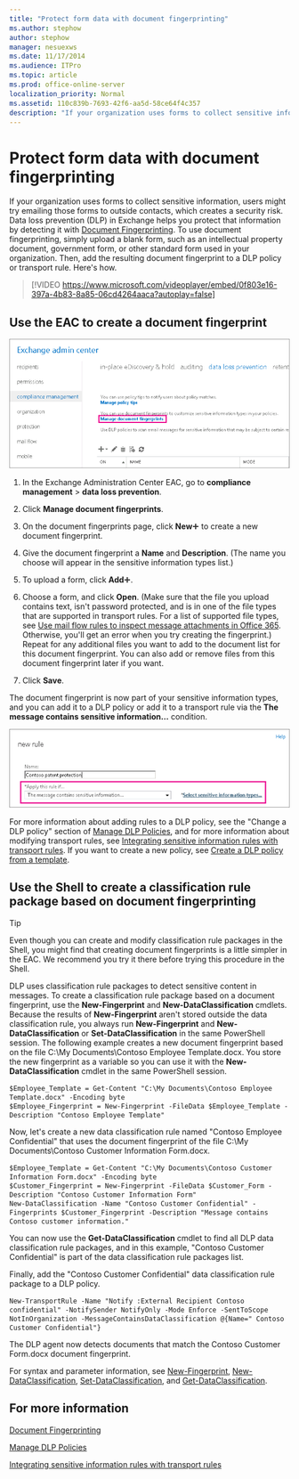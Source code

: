 ```yaml
---
title: "Protect form data with document fingerprinting"
ms.author: stephow
author: stephow
manager: nesuexws
ms.date: 11/17/2014
ms.audience: ITPro
ms.topic: article
ms.prod: office-online-server
localization_priority: Normal
ms.assetid: 110c839b-7693-42f6-aa5d-58ce64f4c357
description: "If your organization uses forms to collect sensitive information, users might try emailing those forms to outside contacts, which creates a security risk. Data loss prevention (DLP) in Exchange helps you protect that information by detecting it with Document Fingerprinting. To use document fingerprinting, simply upload a blank form, such as an intellectual property document, government form, or other standard form used in your organization. Then, add the resulting document fingerprint to a DLP policy or transport rule. Here's how."
---
```


# Protect form data with document fingerprinting

If your organization uses forms to collect sensitive information, users might try emailing those forms to outside contacts, which creates a security risk. Data loss prevention (DLP) in Exchange helps you protect that information by detecting it with [Document Fingerprinting](document-fingerprinting.md). To use document fingerprinting, simply upload a blank form, such as an intellectual property document, government form, or other standard form used in your organization. Then, add the resulting document fingerprint to a DLP policy or transport rule. Here's how.
  
> [!VIDEO https://www.microsoft.com/videoplayer/embed/0f803e16-397a-4b83-8a85-06cd4264aaca?autoplay=false]
  
## Use the EAC to create a document fingerprint

![Path to Document Fingerprinting in EAC highlighted](../../media/EAC_Compliance_Management_DLP.png)
  
1. In the Exchange Administration Center EAC, go to **compliance management** \> **data loss prevention**.
    
2. Click **Manage document fingerprints**.
    
3. On the document fingerprints page, click **New**![Add Icon](../../media/ITPro_EAC_AddIcon.gif) to create a new document fingerprint. 
    
4. Give the document fingerprint a **Name** and **Description**. (The name you choose will appear in the sensitive information types list.)
    
5. To upload a form, click **Add**![Add Icon](../../media/ITPro_EAC_AddIcon.gif).
    
6. Choose a form, and click **Open**. (Make sure that the file you upload contains text, isn't password protected, and is in one of the file types that are supported in transport rules. For a list of supported file types, see [Use mail flow rules to inspect message attachments in Office 365](../../security-and-compliance/mail-flow-rules/inspect-message-attachments.md). Otherwise, you'll get an error when you try creating the fingerprint.) Repeat for any additional files you want to add to the document list for this document fingerprint. You can also add or remove files from this document fingerprint later if you want.
    
7. Click **Save**.
    
The document fingerprint is now part of your sensitive information types, and you can add it to a DLP policy or add it to a transport rule via the **The message contains sensitive information…** condition. 
  
!["Apply this rule if" condition highlighted](../../media/EAC_Compliance_Management_DLP_new_rule.png)
  
For more information about adding rules to a DLP policy, see the "Change a DLP policy" section of [Manage DLP Policies](http://technet.microsoft.com/library/ba81fabd-7f7f-4ef7-968f-ce851ada9d70.aspx), and for more information about modifying transport rules, see [Integrating sensitive information rules with transport rules](integrate-sensitive-information-rules.md). If you want to create a new policy, see [Create a DLP policy from a template](create-dlp-policy-from-template.md).
  
## Use the Shell to create a classification rule package based on document fingerprinting

> [!TIP]
> Even though you can create and modify classification rule packages in the Shell, you might find that creating document fingerprints is a little simpler in the EAC. We recommend you try it there before trying this procedure in the Shell. 
  
DLP uses classification rule packages to detect sensitive content in messages. To create a classification rule package based on a document fingerprint, use the **New-Fingerprint** and **New-DataClassification** cmdlets. Because the results of **New-Fingerprint** aren't stored outside the data classification rule, you always run **New-Fingerprint** and **New-DataClassification** or **Set-DataClassification** in the same PowerShell session. The following example creates a new document fingerprint based on the file C:\My Documents\Contoso Employee Template.docx. You store the new fingerprint as a variable so you can use it with the **New-DataClassification** cmdlet in the same PowerShell session. 
  
```
$Employee_Template = Get-Content "C:\My Documents\Contoso Employee Template.docx" -Encoding byte
$Employee_Fingerprint = New-Fingerprint -FileData $Employee_Template -Description "Contoso Employee Template"
```

Now, let's create a new data classification rule named "Contoso Employee Confidential" that uses the document fingerprint of the file C:\My Documents\Contoso Customer Information Form.docx.
  
```
$Employee_Template = Get-Content "C:\My Documents\Contoso Customer Information Form.docx" -Encoding byte
$Customer_Fingerprint = New-Fingerprint -FileData $Customer_Form -Description "Contoso Customer Information Form"
New-DataClassification -Name "Contoso Customer Confidential" -Fingerprints $Customer_Fingerprint -Description "Message contains Contoso customer information." 
```

You can now use the **Get-DataClassification** cmdlet to find all DLP data classification rule packages, and in this example, "Contoso Customer Confidential" is part of the data classification rule packages list. 
  
Finally, add the "Contoso Customer Confidential" data classification rule package to a DLP policy.
  
```
New-TransportRule -Name "Notify :External Recipient Contoso confidential" -NotifySender NotifyOnly -Mode Enforce -SentToScope NotInOrganization -MessageContainsDataClassification @{Name=" Contoso Customer Confidential"}

```

The DLP agent now detects documents that match the Contoso Customer Form.docx document fingerprint.
  
For syntax and parameter information, see [New-Fingerprint](http://technet.microsoft.com/library/b579682a-9922-4db0-b524-bcea0d2cef9b.aspx), [New-DataClassification](http://technet.microsoft.com/library/3c1e90e7-cf49-4a8b-a0c4-c189ab8ab166.aspx), [Set-DataClassification](http://technet.microsoft.com/library/6d40df36-18c7-46f5-b373-69c840a5599b.aspx), and [Get-DataClassification](http://technet.microsoft.com/library/7f1daf42-8805-4313-831c-f473ddfd6371.aspx).
  
## For more information

[Document Fingerprinting](document-fingerprinting.md)
  
[Manage DLP Policies](http://technet.microsoft.com/library/ba81fabd-7f7f-4ef7-968f-ce851ada9d70.aspx)
  
[Integrating sensitive information rules with transport rules](integrate-sensitive-information-rules.md)
  

